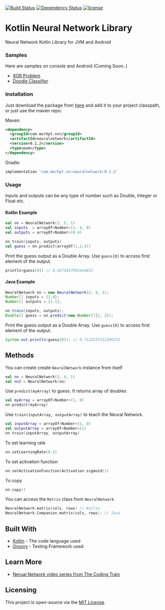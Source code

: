 [![Build Status](https://travis-ci.org/morhpt/Kotlin-Neural-Network.svg?branch=master)](https://travis-ci.org/buraktaban22/Kotlin-Neural-Network)
[![Dependency Status](https://www.versioneye.com/user/projects/5ac0895a0fb24f0ac49c39be/badge.svg?style=flat)](https://www.versioneye.com/user/projects/5ac0895a0fb24f0ac49c39be)
[![license](https://img.shields.io/github/license/buraktaban22/Kotlin-Neural-Network.svg)](https://github.com/buraktaban22/Kotlin-Neural-Network/blob/v0.1-beta/LICENSE)

# Kotlin Neural Network Library  

Neural Network Kotlin Library for JVM and Android  
  
### Samples  
  
Here are samples on console and Android (Coming Soon..)
  
* [XOR Problem](https://github.com/buraktaban22/Kotlin-Neural-Network/)  
* [Doodle Classifier](https://github.com/buraktaban22/Kotlin-Neural-Network/)  
  
### Installation  
  
​Just download the package from [here](https://github.com/morhpt/Kotlin-Neural-Network/releases) and add it to your project classpath, or just use the maven repo:  
  
Maven:
```xml
<dependency>
  <groupId>com.morhpt.nn</groupId>
  <artifactId>neuralnetwork</artifactId>
  <version>0.1.2</version>
  <type>pom</type>
</dependency>
```

Gradle:
```gradle
implementation 'com.morhpt.nn:neuralnetwork:0.1.2'
```


  
### Usage  
  
Inputs and outputs can be any type of number such as Double, Integer or Float etc.  
  
#### Kotlin Example  
```kotlin  
val nn = NeuralNetwork(3, 5, 1)  
val inputs  = arrayOf<Number>(1, 4, 8)  
val outputs = arrayOf<Number>(0.4) 
```  
```kotlin  
nn.train(inputs, outputs)  
val guess = nn.predict(arrayOf(1,2,4))  
```  
Print the guess output as a Double Array. Use `guess[0]` to access first element of the output.  
```kotlin  
println(guess[0]) // 0.5673437992444852  
```  
  
  
#### Java Example  
```java  
NeuralNetwork nn = new NeuralNetwork(2, 4, 2);  
Number[] inputs = {1,0};  
Number[] outputs = {1.1};  
```  
```java  
nn.train(inputs, outputs);  
Double[] guess = nn.predict(new Number[]{1, 2});  
```  
Print the guess output as a Double Array. Use `guess[0]` to access first element of the output.  
```java  
System.out.println(guess[0]); // 0.7122537311396372  
```

## Methods

You can create create `NeuralNetwork` instance from itself
```kotlin
val nn = NeuralNetwork(2, 4, 1)
val nn2 = NeuralNetwork(nn)
``` 
Use `predict(myArray)` to guess. It returns array of doubles
```kotlin
val myArray = arrayOf<Number>(1, 0)
nn.predict(myArray)
```
Use `train(inputArray, outputArray)` to teach the Neural Network. 
```kotlin
val inputArray = arrayOf<Number>(1, 0)
val outputArray = arrayOf<Number>(1)
nn.train(inputArray, outputArray)
```
To set learning rate
```kotlin
nn.setLearningRate(0.1)
```
To set activation function
```kotlin
nn.setActivationFunction(Activation.sigmoid())
```
To copy 
```kotlin
nn.copy()
```
You can access the `Matrix` class from `NeuralNetwork`
```kotlin
NeuralNetwork.matrix(cols, rows) // Kotlin
NeuralNetwork.Companion.matrix(cols, rows); // Java
```
## Built With
* [Kotlin](https://kotlinlang.org) - The code language used
* [Groovy](https://facebook.github.io/jest/)  - Testing Framework used
## Learn More
* [ Nerual Network video series from The Coding Train](https://www.youtube.com/watch?v=XJ7HLz9VYz0&list=PLRqwX-V7Uu6aCibgK1PTWWu9by6XFdCfh)

## Licensing

This project is open-source via the  [MIT License](https://github.com/buraktaban22/Kotlin-Neural-Network/blob/v0.1-beta/LICENSE).